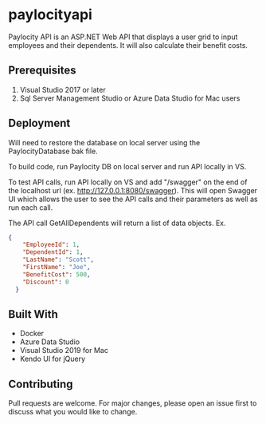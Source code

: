 # paylocityapi

Paylocity API is an ASP.NET Web API that displays a user grid to input employees and their dependents. It will also calculate their benefit costs. 

## Prerequisites 

1. Visual Studio 2017 or later
2. Sql Server Management Studio or Azure Data Studio for Mac users

## Deployment
Will need to restore the database on local server using the PaylocityDatabase bak file.

To build code, run Paylocity DB on local server and run API locally in VS.

To test API calls, run API locally on VS and add "/swagger" on the end of the localhost url (ex. http://127.0.0.1:8080/swagger). This will open Swagger UI which allows the user to see the API calls and their parameters as well as run each call. 

The API call GetAllDependents will return a list of data objects.
Ex. 

```json
{
    "EmployeeId": 1,
    "DependentId": 1,
    "LastName": "Scott",
    "FirstName": "Joe",
    "BenefitCost": 500,
    "Discount": 0
  }
 ```
## Built With
* Docker
* Azure Data Studio
* Visual Studio 2019 for Mac
* Kendo UI for jQuery

## Contributing
Pull requests are welcome. For major changes, please open an issue first to discuss what you would like to change.
